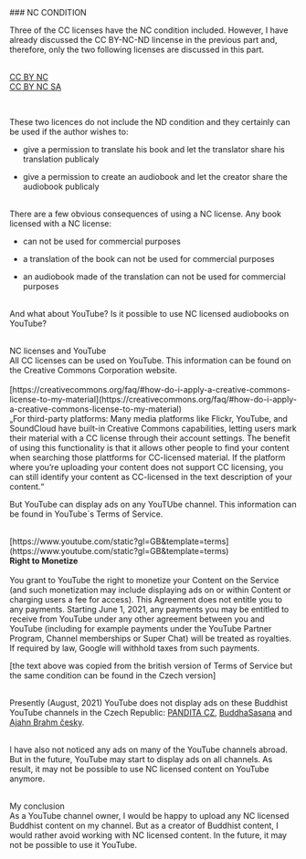 <div id="nc-condition" markdown="1">
### NC CONDITION
</div>

Three of the CC licenses have the NC condition included. However, I have already discussed the CC BY-NC-ND lincense in the previous part and, therefore, only the two following licenses are discussed in this part. <br><br>

<div class="do-not-break-out" markdown="1">

[CC BY NC](https://creativecommons.org/licenses/by-nc/4.0)<br>
[CC BY NC SA](https://creativecommons.org/licenses/by-nc-sa/4.0)

</div><br>

These two licences do not include the ND condition and they certainly can be used if the author wishes to:<br>

- give a permission to translate his book and let the translator share his translation publicaly<br>

- give a permission to create an audiobook and let the creator share the audiobook publicaly<br><br>

There are a few obvious consequences of using a NC license. Any book licensed with a NC license:<br>

- can not be used for commercial purposes<br>

- a translation of the book can not be used for commercial purposes<br>

- an audiobook made of the translation can not be used for commercial purposes<br><br>

And what about YouTube? Is it possible to use NC licensed audiobooks on YouTube? <br><br>

<div class="underline">NC licenses and YouTube </div>
 All CC licenses can be used on YouTube. This information can be found on the Creative Commons Corporation website.
<br><br>

<div class="do-not-break-out" markdown="1">
[https://creativecommons.org/faq/#how-do-i-apply-a-creative-commons-license-to-my-material](https://creativecommons.org/faq/#how-do-i-apply-a-creative-commons-license-to-my-material)
</div>

<div class="citace">
„For third-party platforms: Many media platforms like Flickr, YouTube, and SoundCloud have built-in Creative Commons capabilities, letting users mark their material with a CC license through their account settings. The benefit of using this functionality is that it allows other people to find your content when searching those plattforms for CC-licensed material. If the platform where you’re uploading your content does not support CC licensing, you can still identify your content as CC-licensed in the text description of your content.“
</div>

But YouTube can display ads on any YouTUbe channel. This information can be found in YouTube´s Terms of Service.<br><br>

<div class="do-not-break-out" markdown="1">
[https://www.youtube.com/static?gl=GB&template=terms](https://www.youtube.com/static?gl=GB&template=terms)
</div>

<div class="citace">
<strong>Right to Monetize</strong><br><br>
You grant to YouTube the right to monetize your Content on the Service (and such monetization may include displaying ads on or within Content or charging users a fee for access). This Agreement does not entitle you to any payments. Starting June 1, 2021, any payments you may be entitled to receive from YouTube under any other agreement between you and YouTube (including for example payments under the YouTube Partner Program, Channel memberships or Super Chat) will be treated as royalties. If required by law, Google will withhold taxes from such payments.
</div>

[the text above was copied from the british version of Terms of Service but the same condition can be found in the Czech version]<br><br>

Presently (August, 2021) YouTube does not display ads on these Buddhist YouTube channels in the Czech Republic: [PANDITA CZ](https://www.youtube.com/channel/UC1IIp3Yo_PaJPsEU9BUk1ew), [BuddhaSasana](https://www.youtube.com/channel/UCp4wUT7j5OQ7XCUHfs6rUcA) and [Ajahn Brahm česky](https://www.youtube.com/channel/UCUr-lRBB59mFLyKFhAAbXbg).<br><br>

I have also not noticed any ads on many of the YouTube channels abroad. But in the future, YouTube may start to display ads on all channels. As result, it may not be possible to use NC licensed content on YouTube anymore.<br><br>

<div class="underline">My conclusion</div>
As a YouTube channel owner, I would be happy to upload any NC licensed Buddhist content on my channel. But as a creator of Buddhist content, I would rather avoid working with NC licensed content. In the future, it may not be possible to use it YouTube.
